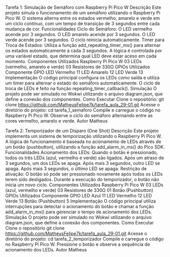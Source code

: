 Tarefa 1: Simulação de Semáforo com Raspberry Pi Pico W
Descrição
Este projeto simula o funcionamento de um semáforo utilizando o Raspberry Pi Pico W. O sistema alterna entre os estados vermelho, amarelo e verde em um ciclo contínuo, com um tempo de transição de 3 segundos entre cada mudança de cor.
Funcionalidades
Ciclo do Semáforo:
O LED vermelho acende por 3 segundos.
O LED amarelo acende por 3 segundos.
O LED verde acende por 3 segundos.
O ciclo reinicia automaticamente.
Timer para Troca de Estados:
Utiliza a função add_repeating_timer_ms() para alternar os estados automaticamente a cada 3 segundos.
A lógica é controlada por uma variável estado, que determina qual LED deve estar aceso em cada momento.
Componentes Utilizados
Raspberry Pi Pico W
03 LEDs (vermelho, amarelo e verde)
03 Resistores de 330Ω
GPIOs Utilizados
Componente
GPIO
LED Vermelho
11
LED Amarelo
12
LED Verde
13
Implementação
O código principal configura os LEDs como saída e utiliza um timer para alternar o estado do semáforo automaticamente. O ciclo de troca de LEDs é feito na função repeating_timer_callback().
Simulação
O projeto pode ser simulado no Wokwi utilizando o arquivo diagram.json, que define a conexão dos componentes.
Como Executar
Clone o repositório:
git clone https://github.com/MatheusFelipe7k/tarefa_aula_29-01.git
Acesse o diretório do projeto:
cd tarefa_1_semaforo
Compile e carregue o código no Raspberry Pi Pico W.
Observe o ciclo do semáforo alternando entre as cores vermelho, amarelo e verde.
Autor
Matheus






Tarefa 2: Temporizador de um Disparo (One Shot)
Descrição
Este projeto implementa um sistema de temporização utilizando o Raspberry Pi Pico W. A lógica de funcionamento é baseada no acionamento de LEDs através de um botão (pushbutton), utilizando a função add_alarm_in_ms() do Pico SDK.
Funcionalidades
Acionamento dos LEDs:
Quando o botão é pressionado, todos os três LEDs (azul, vermelho e verde) são ligados.
Após um atraso de 3 segundos, um dos LEDs se apaga.
Após mais 3 segundos, outro LED se apaga.
Após mais 3 segundos, o último LED se apaga.
Restrição de ativação:
O botão só pode ser pressionado novamente após todos os LEDs terem sido desligados.
Durante a execução do temporizador, o botão não inicia um novo ciclo.
Componentes Utilizados
Raspberry Pi Pico W
03 LEDs (azul, vermelho e verde)
03 Resistores de 330Ω
01 Botão (Pushbutton)
GPIOs Utilizados
Componente
GPIO
LED Azul
11
LED Vermelho
12
LED Verde
13
Botão (Pushbutton)
5
Implementação
O código principal utiliza interrupções para detectar o acionamento do botão e chamar a função add_alarm_in_ms() para gerenciar o tempo de acionamento dos LEDs.
Simulação
O projeto pode ser simulado no Wokwi utilizando o arquivo diagram.json, que define a conexão dos componentes.
Como Executar
Clone o repositório
git clone https://github.com/MatheusFelipe7k/tarefa_aula_29-01.git
Acesse o diretório do projeto:
cd tarefa_2_temporizador
Compile e carregue o código no Raspberry Pi Pico W.
Pressione o botão e observe a sequência de acionamento dos LEDs.
Autor
Matheus

